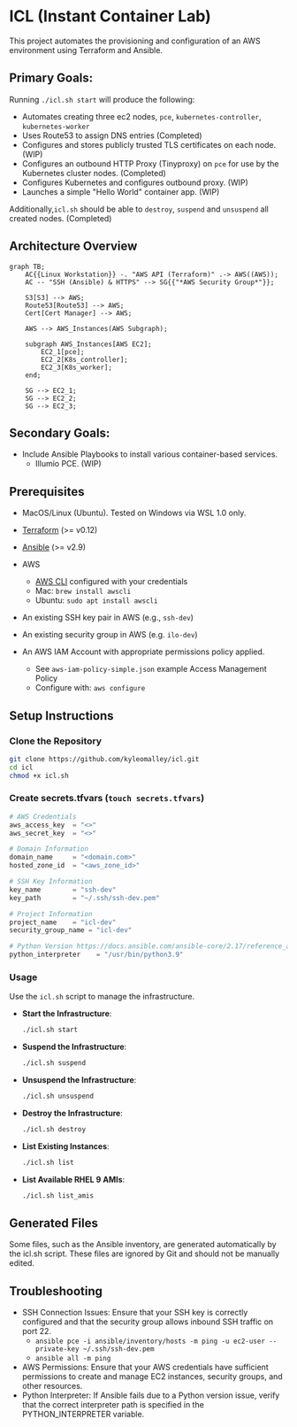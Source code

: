 # ICL (Instant Container Lab)

This project automates the provisioning and configuration of an AWS environment using Terraform and Ansible.

## Primary Goals:
Running `./icl.sh start` will produce the following:

- Automates creating three ec2 nodes, `pce`, `kubernetes-controller`, `kubernetes-worker`
- Uses Route53 to assign DNS entries (Completed)
- Configures and stores publicly trusted TLS certificates on each node. (WIP)
- Configures an outbound HTTP Proxy (Tinyproxy) on `pce` for use by the Kubernetes cluster nodes. (Completed)
- Configures Kubernetes and configures outbound proxy. (WIP)
- Launches a simple "Hello World" container app. (WIP)

Additionally,`icl.sh` should be able to `destroy`, `suspend` and `unsuspend` all created nodes. (Completed)

## Architecture Overview
```mermaid 
graph TB;
    AC{{Linux Workstation}} -. "AWS API (Terraform)" .-> AWS((AWS));
    AC -- "SSH (Ansible) & HTTPS" --> SG{{"*AWS Security Group*"}};

    S3[S3] --> AWS;
    Route53[Route53] --> AWS;
    Cert[Cert Manager] --> AWS;

    AWS --> AWS_Instances(AWS Subgraph);

    subgraph AWS_Instances[AWS EC2];
        EC2_1[pce];
        EC2_2[K8s_controller];
        EC2_3[K8s_worker];
    end;
    
    SG --> EC2_1;
    SG --> EC2_2;
    SG --> EC2_3;
```
## Secondary Goals:
 - Include Ansible Playbooks to install various container-based services.
    - Illumio PCE. (WIP)

## Prerequisites

- MacOS/Linux (Ubuntu). Tested on Windows via WSL 1.0 only.
- [Terraform](https://www.terraform.io/downloads) (>= v0.12)
- [Ansible](https://docs.ansible.com/ansible/latest/installation_guide/intro_installation.html) (>= v2.9)

- AWS
    - [AWS CLI](https://aws.amazon.com/cli/) configured with your credentials
    - Mac: `brew install awscli`
    - Ubuntu: `sudo apt install awscli`

- An existing SSH key pair in AWS (e.g., `ssh-dev`)
- An existing security group in AWS (e.g. `ilo-dev`)
- An AWS IAM Account with appropriate permissions policy applied.
    - See `aws-iam-policy-simple.json` example Access Management Policy
    - Configure with: `aws configure`
## Setup Instructions

### Clone the Repository

```bash
git clone https://github.com/kyleomalley/icl.git
cd icl
chmod +x icl.sh
```

### Create secrets.tfvars (`touch secrets.tfvars`)

```secrets.tfvars
# AWS Credentials
aws_access_key  = "<>"
aws_secret_key  = "<>"

# Domain Information
domain_name     = "<domain.com>"
hosted_zone_id  = "<aws_zone_id>"

# SSH Key Information
key_name        = "ssh-dev"
key_path        = "~/.ssh/ssh-dev.pem"

# Project Information
project_name    = "icl-dev"
security_group_name = "icl-dev"

# Python Version https://docs.ansible.com/ansible-core/2.17/reference_appendices/interpreter_discovery.html
python_interpreter    = "/usr/bin/python3.9"
```

### Usage

Use the `icl.sh` script to manage the infrastructure.

- **Start the Infrastructure**:

    ```bash
    ./icl.sh start
    ```

- **Suspend the Infrastructure**:

    ```bash
    ./icl.sh suspend
    ```

- **Unsuspend the Infrastructure**:

    ```bash
    ./icl.sh unsuspend
    ```

- **Destroy the Infrastructure**:

    ```bash
    ./icl.sh destroy
    ```

- **List Existing Instances**:

    ```bash
    ./icl.sh list
    ```

- **List Available RHEL 9 AMIs**:

    ```bash
    ./icl.sh list_amis
    ```

## Generated Files

Some files, such as the Ansible inventory, are generated automatically by the icl.sh script. These files are ignored by Git and should not be manually edited.

## Troubleshooting

- SSH Connection Issues: Ensure that your SSH key is correctly configured and that the security group allows inbound SSH traffic on port 22.
    - `ansible pce -i ansible/inventory/hosts -m ping -u ec2-user --private-key ~/.ssh/ssh-dev.pem`
    - `ansible all -m ping`
- AWS Permissions: Ensure that your AWS credentials have sufficient permissions to create and manage EC2 instances, security groups, and other resources.
- Python Interpreter: If Ansible fails due to a Python version issue, verify that the correct interpreter path is specified in the PYTHON_INTERPRETER variable.
